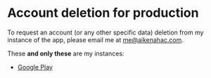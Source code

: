 # Account deletion for production

To request an account (or any other specific data) deletion from my instance of the app, please email me at [me@aikenahac.com](mailto:me@aikenahac.com).

These **and only these** are my instances:
- [Google Play](https://play.google.com/store/apps/details?id=cc.socialko.socialko)